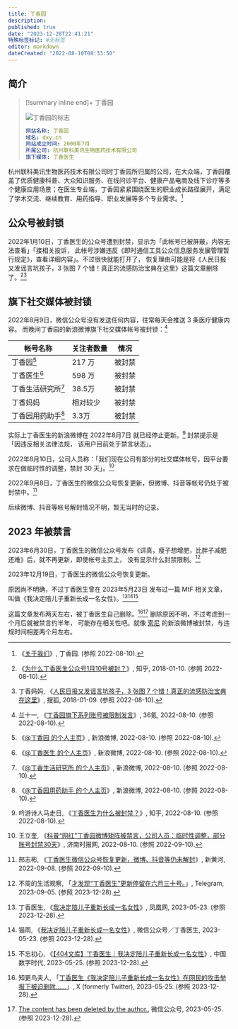 ```yaml
---
title: 丁香园
description:
published: true
date: "2023-12-28T22:41:21"
特殊标签标记: #无标签
editor: markdown
dateCreated: "2022-08-10T08:33:50"
---
```


## 简介

> [!summary inline end]+ 丁香园
>
> ![丁香园的标志](https://s3.tebi.io/ggame/company/丁香圆/dxy_logo@3x.webp)
>
> ```yaml
> 网站名称: 丁香园
> 域名: dxy.cn
> 网站成立时间: 2000年7月
> 所属公司: 杭州联科美讯生物医药技术有限公司
> 旗下媒体: 丁香医生
> ```

杭州联科美讯生物医药技术有限公司时丁香园所归属的公司，在大众端，丁香园覆盖了优质健康科普、大众知识服务、在线问诊平台、健康产品电商及线下诊疗等多个健康应用场景；在医生专业端，丁香园紧紧围绕医生的职业成长路径展开，满足了学术交流、继续教育、用药指导、职业发展等多个专业需求。[^about]

[^about]: 《[关于我们](https://web.archive.org/web/20220601221351/https://www.dxy.cn/pages/about.html)》, 丁香园. (参照 2022-08-10).

## 公众号被封锁

2022年1月10日，丁香医生的公众号遭到封禁，显示为「此帐号已被屏蔽，内容无法查看」「接相关投诉，
此帐号涉嫌违反《即时通信工具公众信息服务发展管理暂行规定》，查看详细内容」。不过很快就能打开了，
恢复理由可能是将《人民日报又发谣言坑孩子，3 张图 7 个错！真正的流感防治宝典在这里》这篇文章删除了。[^265360901][^215655561_374894]

[^265360901]: 《[为什么丁香医生公众号1月10号被封？](https://web.archive.org/web/20220810021816/https://www.zhihu.com/question/265360901/answer/292808991)》, 知乎, 2018-01-10. (参照 2022-08-10).

[^215655561_374894]: 丁香妈妈, 《[人民日报又发谣言坑孩子，3 张图 7 个错！真正的流感防治宝典在这里](https://web.archive.org/web/20220810013833/https://www.sohu.com/a/215655561_374894)》, 搜狐, 2018-01-09. (参照 2022-08-10).

## 旗下社交媒体被封锁

2022年8月9日，微信公众号没有发送任何内容，往常每天会推送 3 条医疗健康内容。
而晚间丁香园的新浪微博旗下社交媒体帐号被封锁：[^1864451626324483]

[^1864451626324483]: 兰十一, 《[丁香园旗下系列账号被限制发言](https://web.archive.org/web/20220809233522/https://36kr.com/p/1864451626324483)》, 36氪, 2022-08-10. (参照 2022-08-10).

| 帐号名称           | 关注者数量 | 情况   |
| ------------------ | ---------- | ------ |
| 丁香园[^1]         | 217 万     | 被封禁 |
| 丁香医生[^2]       | 598 万     | 被封禁 |
| 丁香生活研究所[^3] | 38.5万     | 被封禁 |
| 丁香妈妈           | 相对较少   | 被封禁 |
| 丁香园用药助手[^5] | 3.3万      | 被封禁 |

[^1]: 《[@丁香园 的个人主页](https://archive.ph/7qRCW "https://weibo.com/n/丁香园")》, 新浪微博, 2022-08-10. (参照 2022-08-10).
[^2]: 《[@丁香医生 的个人主页](https://archive.ph/8TE8e "https://weibo.com/dxydoctor")》, 新浪微博, 2022-08-10. (参照 2022-08-10).
[^3]: 《[@丁香生活研究所 的个人主页](https://archive.ph/e9Dco "https://weibo.com/u/7545593958")》, 新浪微博, 2022-08-10. (参照 2022-08-10).
[^5]: 《[@丁香园用药助手 的个人主页](https://archive.ph/zJyg9 "https://weibo.com/u/2473225961")》, 新浪微博, 2022-08-10. (参照 2022-08-10).

实际上丁香医生的新浪微博在 2022年8月7日 就已经停止更新。[^2618579644] 封禁提示是「因违反相关法律法规，
该用户目前处于禁言状态」。

[^2618579644]: 吟游诗人马走日, 《[丁香医生为什么被封禁？](https://web.archive.org/web/20220810002310/https://www.zhihu.com/question/547736743/answer/2618579644)》, 知乎, 2022-08-10. (参照 2022-08-10).

2022年8月10日，公司人员称：「我们现在公司有部分的社交媒体帐号，因平台要求在做临时性的调整，禁封 30 天」。[^3232372]

[^3232372]: 王立奎, 《[科普“网红”丁香园微博矩阵被禁言，公司人员：临时性调整，部分账号封禁30天](https://web.archive.org/web/20220909135951/https://api.jinantimes.com.cn/h5/content.html?catid=216&id=3232372)》, 济南时报网, 2022-08-10. (参照 2022-09-10).

2022年9月8日，丁香医生的微信公众号恢复更新，但微博、抖音等帐号仍处于被封禁中。[^3381198]

[^3381198]: 邢志彬, 《[丁香医生微信公众号恢复更新，微博、抖音等仍未解封](https://web.archive.org/web/20220909135918/https://edit.jinantimes.com.cn/h5/content.html?catid=216&id=3381198)》, 新黄河, 2022-09-08. (参照 2022-09-10).

后续微博、抖音等帐号解封情况不明，暂无当时的记录。

## 2023 年被禁言

2023年6月30日，丁香医生的微信公众号发布《讲真，瘦子想增肥，比胖子减肥还难》后，就不再更新，即使帐号主页上，
没有显示什么封禁限制。[^b1950]

[^b1950]: 不周的生活观察, 「[才发现“丁香医生”更新停留在六月三十号。](https://web.archive.org/web/20231228141841/https://t.me/s/buzhouxiansheng/1950)」, Telegram, 2023-09-05. (参照 2023-12-28).

2023年12月19日，丁香医生的微信公众号恢复更新。

原因尚不明确，不过丁香医生曾在 2023年5月23日 发布过一篇 MtF 相关文章，
叫做《我决定陪儿子重新长成一名女性》。[^cVzq1][^5xTGg][^96407]

这篇文章发布两天左右，被丁香医生自己删除。[^84066][^85712] 删除原因不明，不过考虑到一个月后就被禁言约半年，
可能存在相关性吧。就像 [索尼](/company/Sony/index.md#新浪微博被封禁) 的新浪微博被封禁，与违规时间相差两个月左右。

[^cVzq1]: 丁香医生, 《[我决定陪儿子重新长成一名女性](https://web.archive.org/web/20230524110746/https://news.ifeng.com/c/8Q1UylcVzq1)》, 凤凰网, 2023-05-23. (参照 2023-12-28).
[^5xTGg]: 猫雨, 《[我决定陪儿子重新长成一名女性](https://web.archive.org/web/20230524050853/https://mp.weixin.qq.com/s/JWvsNP8As3pmzHfZq5xTGg)》, 微信公众号／丁香医生, 2023-05-23. (参照 2023-12-28).
[^96407]: 不忘初心, 《[【404文库】丁香医生｜我决定陪儿子重新长成一名女性](https://web.archive.org/web/20230901184338/https://chinadigitaltimes.net/chinese/696407.html)》, 中国数字时代, 2023-05-25. (参照 2023-12-28).

[^84066]: 知更鸟夫人, 「[丁香医生《我决定陪儿子重新长成一名女性》在网民的攻击举报下被迫删除……](https://twitter.com/MrsM0ckingbird/status/1661594829514584066)」, X (formerly Twitter), 2023-05-25. (参照 2023-12-28).
[^85712]: [The content has been deleted by the author.](https://web.archive.org/web/20230525185712/https://mp.weixin.qq.com/s/JWvsNP8As3pmzHfZq5xTGg), 微信公众号, 2023-05-25. (参照 2023-12-28).

